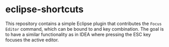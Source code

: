 # eclipse-shortcuts

This repository contains a simple Eclipse plugin that contributes the `Focus Editor` command, which can be bound to and key combination. The goal is to have a similar functionality as in IDEA where pressing the ESC key focuses the active editor.